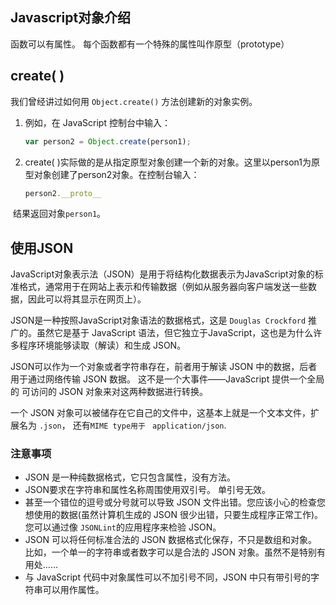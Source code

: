 ## Javascript对象介绍

函数可以有属性。 每个函数都有一个特殊的属性叫作原型（prototype）



## create( )

我们曾经讲过如何用 `Object.create()` 方法创建新的对象实例。               

1. 例如，在 JavaScript 控制台中输入：

   ```js
   var person2 = Object.create(person1);
   ```

2. create( )实际做的是从指定原型对象创建一个新的对象。这里以person1为原型对象创建了person2对象。在控制台输入：

   ```js
   person2.__proto__
   ```

​      结果返回对象`person1`。



## 使用JSON

JavaScript对象表示法（JSON）是用于将结构化数据表示为JavaScript对象的标准格式，通常用于在网站上表示和传输数据（例如从服务器向客户端发送一些数据，因此可以将其显示在网页上）。

JSON是一种按照JavaScript对象语法的数据格式，这是 `Douglas Crockford` 推广的。虽然它是基于 JavaScript 语法，但它独立于JavaScript，这也是为什么许多程序环境能够读取（解读）和生成 JSON。 

JSON可以作为一个对象或者字符串存在，前者用于解读 JSON 中的数据，后者用于通过网络传输 JSON 数据。 这不是一个大事件——JavaScript 提供一个全局的 可访问的 JSON 对象来对这两种数据进行转换。

一个 JSON 对象可以被储存在它自己的文件中，这基本上就是一个文本文件，扩展名为 `.json`， 还有`MIME type用于 ` `application/json`.

### 注意事项

- JSON 是一种纯数据格式，它只包含属性，没有方法。
- JSON要求在字符串和属性名称周围使用双引号。 单引号无效。
- 甚至一个错位的逗号或分号就可以导致  JSON 文件出错。您应该小心的检查您想使用的数据(虽然计算机生成的 JSON 很少出错，只要生成程序正常工作)。您可以通过像 `JSONLint`的应用程序来检验 JSON。
- JSON 可以将任何标准合法的 JSON 数据格式化保存，不只是数组和对象。比如，一个单一的字符串或者数字可以是合法的 JSON 对象。虽然不是特别有用处……
- 与 JavaScript 代码中对象属性可以不加引号不同，JSON 中只有带引号的字符串可以用作属性。











